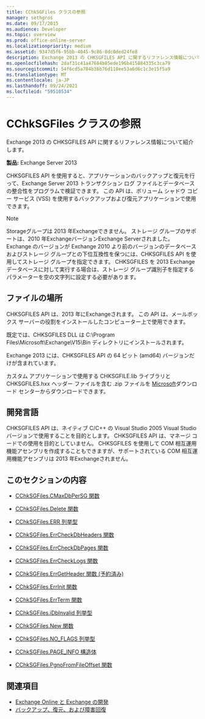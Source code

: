 ```yaml
---
title: CChkSGFiles クラスの参照
manager: sethgros
ms.date: 09/17/2015
ms.audience: Developer
ms.topic: overview
ms.prod: office-online-server
ms.localizationpriority: medium
ms.assetid: 9347d5f6-95bb-4045-9c86-0dc0ded24fe8
description: Exchange 2013 の CHKSGFILES API に関するリファレンス情報について紹介します。
ms.openlocfilehash: 2daf31c41a47684b85ede196b415884335c3ca79
ms.sourcegitcommit: 54f6cd5a704b36b76d110ee53a6d6c1c3e15f5a9
ms.translationtype: MT
ms.contentlocale: ja-JP
ms.lasthandoff: 09/24/2021
ms.locfileid: "59510534"
---
```

# <a name="cchksgfiles-class-reference"></a>CChkSGFiles クラスの参照

Exchange 2013 の CHKSGFILES API に関するリファレンス情報について紹介します。
  
**製品:** Exchange Server 2013 
  
CHKSGFILES API を使用すると、アプリケーションのバックアップと復元を行って、Exchange Server 2013 トランザクション ログ ファイルとデータベースの整合性をプログラムで検証できます。 この API は、ボリューム シャドウ コピー サービス (VSS) を使用するバックアップおよび復元アプリケーションで使用できます。
  
> [!NOTE]
> Storageグループは 2013 年Exchangeできません。 ストレージ グループのサポートは、2010 年ExchangeバージョンExchange Serverされました。 Exchange のバージョンが Exchange 2010 より前のバージョンのデータベースおよびストレージ グループとの下位互換性を保つには、CHKSGFILES API を使用してストレージ グループを指定できます。 CHKSGFILES を 2013 Exchangeデータベースに対して実行する場合は、ストレージ グループ識別子を指定するパラメーターを空の文字列に設定する必要があります。 
  
## <a name="file-location"></a>ファイルの場所
<a name="bk_fileslocation"> </a>

CHKSGFILES API は、2013 年にExchangeされます。 この API は、メールボックス サーバーの役割をインストールしたコンピューター上で使用できます。 
  
既定では、CHKSGFILES DLL は C:\Program Files\Microsoft\Exchange\V15\Bin ディレクトリにインストールされます。
  
Exchange 2013 には、CHKSGFILES API の 64 ビット (amd64) バージョンだけが含まれています。 
  
カスタム アプリケーションで使用する CHKSGFILE.lib ライブラリと CHKSGFILES.hxx ヘッダー ファイルを含む .zip ファイルを [Microsoft](https://www.microsoft.com/download/details.aspx?id=36802)ダウンロード センターからダウンロードできます。
  
## <a name="development-languages"></a>開発言語
<a name="bk_developmentlanguages"> </a>

CHKSGFILES API は、ネイティブ C/C++ の Visual Studio 2005 Visual Studioバージョンで使用することを目的とします。 CHKSGFILES API は、マネージ コードでの使用を目的としていません。 CHKSGFILES を使用して COM 相互運用機能アセンブリを作成することもできますが、サポートされている COM 相互運用機能アセンブリは 2013 年Exchangeされません。
  
## <a name="in-this-section"></a>このセクションの内容
<a name="bk_inthissection"> </a>

- [CChkSGFiles.CMaxDbPerSG 関数](cchksgfiles-cmaxdbpersg-function.md)
    
- [CChkSGFiles.Delete 関数](cchksgfiles-delete-function.md)
    
- [CChkSGFiles.ERR 列挙型](cchksgfiles-err-enumeration.md)
    
- [CChkSGFiles.ErrCheckDbHeaders 関数](cchksgfiles-errcheckdbheaders-function.md)
    
- [CChkSGFiles.ErrCheckDbPages 関数](cchksgfiles-errcheckdbpages-function.md)
    
- [CChkSGFiles.ErrCheckLogs 関数](cchksgfiles-errchecklogs-function.md)
    
- [CChkSGFiles.ErrGetHeader 関数 (予約済み)](cchksgfiles-errgetheader-function-reserved.md)
    
- [CChkSGFiles.ErrInit 関数](cchksgfiles-errinit-function.md)
    
- [CChkSGFiles.ErrTerm 関数](cchksgfiles-errterm-function.md)
    
- [CChkSGFiles.iDbInvalid 列挙型](cchksgfiles-idbinvalid-enumeration.md)
    
- [CChkSGFiles.New 関数](cchksgfiles-new-function.md)
    
- [CChkSGFiles.NO_FLAGS 列挙型](cchksgfiles-no_flags-enumeration.md)
    
- [CChkSGFiles.PAGE_INFO 構造体](cchksgfiles-page_info-struct.md)
    
- [CChkSGFiles.PgnoFromFileOffset 関数](cchksgfiles-pgnofromfileoffset-function.md)
    
## <a name="see-also"></a>関連項目

- [Exchange Online と Exchange の開発](../exchange-server-development.md)
- [バックアップ、復元、および障害回復](https://technet.microsoft.com/library/dd876874)
    

